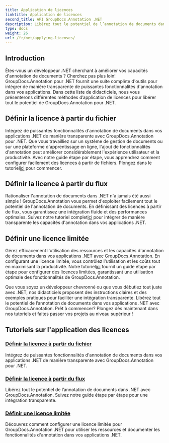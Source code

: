 ```yaml
---
title: Application de licences
linktitle: Application de licences
second_title: API GroupDocs.Annotation .NET
description: Libérez tout le potentiel de l’annotation de documents dans .NET avec GroupDocs.Annotation. Suivez nos didacticiels étape par étape pour une intégration transparente.
type: docs
weight: 26
url: /fr/net/applying-licenses/
---
```

## Introduction

Êtes-vous un développeur .NET cherchant à améliorer vos capacités d'annotation de documents ? Cherchez pas plus loin! GroupDocs.Annotation pour .NET fournit une suite complète d'outils pour intégrer de manière transparente de puissantes fonctionnalités d'annotation dans vos applications. Dans cette liste de didacticiels, nous vous présenterons différentes méthodes d’application de licences pour libérer tout le potentiel de GroupDocs.Annotation pour .NET.

## Définir la licence à partir du fichier
Intégrez de puissantes fonctionnalités d'annotation de documents dans vos applications .NET de manière transparente avec GroupDocs.Annotation pour .NET. Que vous travailliez sur un système de gestion de documents ou sur une plateforme d'apprentissage en ligne, l'ajout de fonctionnalités d'annotation peut améliorer considérablement l'expérience utilisateur et la productivité. Avec notre guide étape par étape, vous apprendrez comment configurer facilement des licences à partir de fichiers. Plongez dans le tutoriel[ici](./set-license-from-file/) pour commencer.

## Définir la licence à partir du flux
 Rationaliser l'annotation de documents dans .NET n'a jamais été aussi simple ! GroupDocs.Annotation vous permet d'exploiter facilement tout le potentiel de l'annotation de documents. En définissant des licences à partir de flux, vous garantissez une intégration fluide et des performances optimales. Suivez notre tutoriel complet[ici](./set-license-from-stream/) pour intégrer de manière transparente les capacités d'annotation dans vos applications .NET.

## Définir une licence limitée
Gérez efficacement l'utilisation des ressources et les capacités d'annotation de documents dans vos applications .NET avec GroupDocs.Annotation. En configurant une licence limitée, vous contrôlez l'utilisation et les coûts tout en maximisant la productivité. Notre tutoriel[ici](./set-metered-license/) fournit un guide étape par étape pour configurer des licences limitées, garantissant une utilisation optimale des fonctionnalités de GroupDocs.Annotation.

Que vous soyez un développeur chevronné ou que vous débutiez tout juste avec .NET, nos didacticiels proposent des instructions claires et des exemples pratiques pour faciliter une intégration transparente. Libérez tout le potentiel de l’annotation de documents dans vos applications .NET avec GroupDocs.Annotation. Prêt à commencer? Plongez dès maintenant dans nos tutoriels et faites passer vos projets au niveau supérieur !

## Tutoriels sur l'application des licences
### [Définir la licence à partir du fichier](./set-license-from-file/)
Intégrez de puissantes fonctionnalités d'annotation de documents dans vos applications .NET de manière transparente avec GroupDocs.Annotation pour .NET.
### [Définir la licence à partir du flux](./set-license-from-stream/)
Libérez tout le potentiel de l’annotation de documents dans .NET avec GroupDocs.Annotation. Suivez notre guide étape par étape pour une intégration transparente.
### [Définir une licence limitée](./set-metered-license/)
Découvrez comment configurer une licence limitée pour GroupDocs.Annotation .NET pour utiliser les ressources et documenter les fonctionnalités d'annotation dans vos applications .NET.